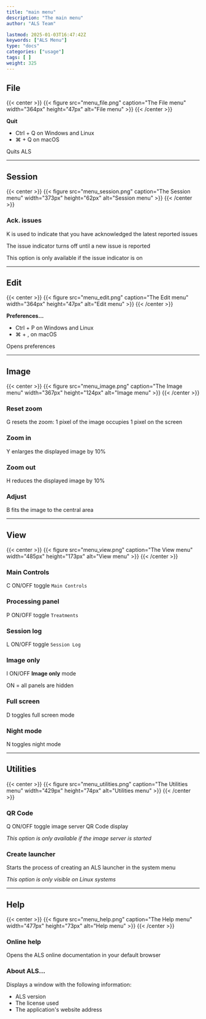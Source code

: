 ```yaml
---
title: "main menu"
description: "The main menu"
author: "ALS Team"

lastmod: 2025-01-03T16:47:42Z
keywords: ["ALS Menu"]
type: "docs"
categories: ["usage"]
tags: [ ]
weight: 325
---
```


## File

{{< center >}}
{{< figure src="menu_file.png" 
    caption="The File menu" 
    width="364px" 
    height="47px" 
    alt="File menu" >}}
{{< /center >}}

**Quit**

  - <span class="als-ks">Ctrl</span> + <span class="als-ks">Q</span> on Windows and Linux
  - <span class="als-ks">⌘</span> + <span class="als-ks">Q</span> on macOS

Quits ALS

---

## Session

{{< center >}}
{{< figure src="menu_session.png" 
    caption="The Session menu" 
    width="373px" 
    height="62px" 
    alt="Session menu" >}}
{{< /center >}}

### Ack. issues

  <span class="als-ks">K</span> is used to indicate that you have acknowledged the latest reported issues

  The issue indicator turns off until a new issue is reported

  This option is only available if the issue indicator is on

---

## Edit

{{< center >}}
{{< figure src="menu_edit.png" 
    caption="The Edit menu" 
    width="364px" 
    height="47px" 
    alt="Edit menu" >}}
{{< /center >}}

**Preferences...**

  - <span class="als-ks">Ctrl</span> + <span class="als-ks">P</span> on Windows and Linux
  - <span class="als-ks">⌘</span> + <span class="als-ks">,</span> on macOS

Opens preferences

---

## Image

{{< center >}}
{{< figure src="menu_image.png" 
    caption="The Image menu" 
    width="367px" 
    height="124px" 
    alt="Image menu" >}}
{{< /center >}}

<div class="row">
<div class="col-md-6">

### Reset zoom

  <span class="als-ks">G</span> resets the zoom: 1 pixel of the image occupies 1 pixel on the screen

### Zoom in

  <span class="als-ks">Y</span> enlarges the displayed image by 10%

</div>
<div class="col-md-6">

### Zoom out

  <span class="als-ks">H</span> reduces the displayed image by 10%

### Adjust

  <span class="als-ks">B</span> fits the image to the central area

</div>
</div>

---

## View

{{< center >}}
{{< figure src="menu_view.png" 
    caption="The View menu" 
    width="485px" 
    height="173px" 
    alt="View menu" >}}
{{< /center >}}

<div class="row">

<div class="col-md-6">

### Main Controls

  <span class="als-ks">C</span> ON/OFF toggle `Main Controls`

### Processing panel

  <span class="als-ks">P</span> ON/OFF toggle `Treatments`

### Session log

  <span class="als-ks">L</span> ON/OFF toggle `Session Log`

</div>

<div class="col-md-6">

### Image only

  <span class="als-ks">I</span> ON/OFF **Image only** mode

  ON = all panels are hidden

### Full screen

  <span class="als-ks">D</span> toggles full screen mode

### Night mode

  <span class="als-ks">N</span> toggles night mode

</div>
</div>

---

## Utilities

{{< center >}}
{{< figure src="menu_utilities.png" 
    caption="The Utilities menu" 
    width="429px" 
    height="74px" 
    alt="Utilities menu" >}}
{{< /center >}}

### QR Code

  <span class="als-ks">Q</span> ON/OFF toggle image server QR Code display

  _This option is only available if the image server is started_

### Create launcher

  Starts the process of creating an ALS launcher in the system menu

  _This option is only visible on Linux systems_

---

## Help

{{< center >}}
{{< figure src="menu_help.png" 
    caption="The Help menu" 
    width="477px" 
    height="73px" 
    alt="Help menu" >}}
{{< /center >}}

### Online help

  Opens the ALS online documentation in your default browser

### About ALS...

  Displays a window with the following information:
  - ALS version
  - The license used
  - The application's website address